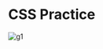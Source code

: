 # CSS Practice
![g1](https://user-images.githubusercontent.com/99738621/188751766-639c86a1-b8f9-4685-8ce2-bad1f8b08216.png)
